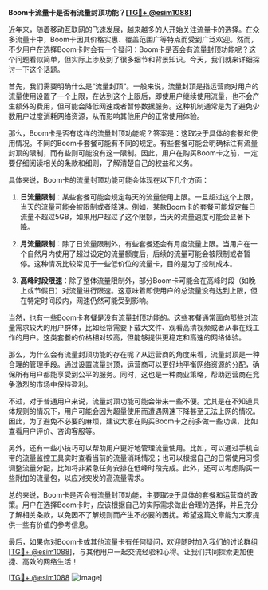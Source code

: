 **Boom卡流量卡是否有流量封顶功能？[[TG💪+ @esim1088](https://t.me/s/esim1088)]**

近年来，随着移动互联网的飞速发展，越来越多的人开始关注流量卡的选择。在众多流量卡中，Boom卡因其价格实惠、覆盖范围广等特点而受到广泛欢迎。然而，不少用户在选择Boom卡时会有一个疑问：Boom卡是否会有流量封顶功能呢？这个问题看似简单，但实际上涉及到了很多细节和背景知识。今天，我们就来详细探讨一下这个话题。

首先，我们需要明确什么是“流量封顶”。一般来说，流量封顶是指运营商对用户的流量使用设置了一个上限，在达到这个上限后，即使用户继续使用流量，也不会产生额外的费用，但可能会降低网速或者暂停数据服务。这种机制通常是为了避免少数用户过度消耗网络资源，从而影响其他用户的正常使用体验。

那么，Boom卡是否有这样的流量封顶功能呢？答案是：这取决于具体的套餐和使用情况。不同的Boom卡套餐可能有不同的规定。有些套餐可能会明确标注有流量封顶的限制，而有些则可能没有这一限制。因此，用户在购买Boom卡之前，一定要仔细阅读相关的条款和细则，了解清楚自己的权益和义务。

具体来说，Boom卡的流量封顶功能可能会体现在以下几个方面：

1. **日流量限制**：某些套餐可能会规定每天的流量使用上限。一旦超过这个上限，当天的流量可能会被限制或者降速。例如，某款Boom卡的套餐可能规定每日流量不超过5GB，如果用户超过了这个限额，当天的流量速度可能会显著下降。

2. **月流量限制**：除了日流量限制外，有些套餐还会有月度流量上限。当用户在一个自然月内使用了超过设定的流量额度后，后续的流量可能会被限制或者暂停。这种情况比较常见于一些低价位的流量卡，目的是为了控制成本。

3. **高峰时段限速**：除了整体流量限制外，部分Boom卡可能会在高峰时段（如晚上或节假日）对流量进行限速。这意味着即使用户的总流量没有达到上限，但在特定时间段内，网速仍然可能受到影响。

当然，也有一些Boom卡套餐是没有流量封顶功能的。这些套餐通常面向那些对流量需求较大的用户群体，比如经常需要下载大文件、观看高清视频或者从事在线工作的用户。这类套餐的价格相对较高，但能够提供更稳定和高速的网络体验。

那么，为什么会有流量封顶功能的存在呢？从运营商的角度来看，流量封顶是一种合理的管理手段。通过设置流量封顶，运营商可以更好地平衡网络资源的分配，确保所有用户都能享受到公平的服务。同时，这也是一种商业策略，帮助运营商在竞争激烈的市场中保持盈利。

不过，对于普通用户来说，流量封顶功能可能会带来一些不便。尤其是在不知道具体规则的情况下，用户可能会因为超量使用而遭遇网速下降甚至无法上网的情况。因此，为了避免不必要的麻烦，建议大家在购买Boom卡之前多做一些功课，比如查看用户评价、咨询客服等。

另外，还有一些小技巧可以帮助用户更好地管理流量使用。比如，可以通过手机自带的流量监控工具实时查看当前的流量消耗情况；也可以根据自己的日常使用习惯调整流量分配，比如将非紧急任务安排在低峰时段完成。此外，还可以考虑购买一些附加的流量包，以应对突发的高流量需求。

总的来说，Boom卡是否会有流量封顶功能，主要取决于具体的套餐和运营商的政策。用户在选择Boom卡时，应该根据自己的实际需求做出合理的选择，并且充分了解相关条款，以免因不了解规则而产生不必要的困扰。希望这篇文章能为大家提供一些有价值的参考信息。

最后，如果你对Boom卡或其他流量卡有任何疑问，欢迎随时加入我们的讨论群组[[TG💪+ @esim1088](https://t.me/s/esim1088)]，与其他用户一起交流经验和心得。让我们共同探索更加便捷、高效的网络生活！

[[TG💪+ @esim1088](https://t.me/s/esim1088) ![Image](https://i.postimg.cc/4NQfJmqS/Snipaste-2025-05-13-00-14-12.png)]